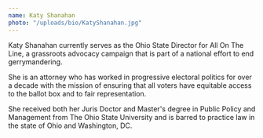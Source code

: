 ```yaml
---
name: Katy Shanahan
photo: "/uploads/bio/KatyShanahan.jpg"
---
```

Katy Shanahan currently serves as the Ohio State Director for All On The Line, a grassroots advocacy campaign that is part of a national effort to end gerrymandering. 

She is an attorney who has worked in progressive electoral politics for over a decade with the mission of ensuring that all voters have equitable access to the ballot box and to fair representation. 

She received both her Juris Doctor and Master's degree in Public Policy and Management from The Ohio State University and is barred to practice law in the state of Ohio and Washington, DC.
